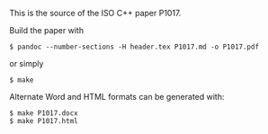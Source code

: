 This is the source of the ISO C++ paper P1017.

Build the paper with

    $ pandoc --number-sections -H header.tex P1017.md -o P1017.pdf

or simply

    $ make

Alternate Word and HTML formats can be generated with:

    $ make P1017.docx
    $ make P1017.html

